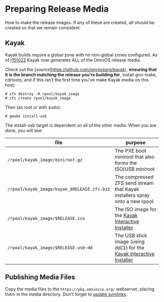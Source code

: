 Preparing Release Media
=======================

How to make the release images. If any of these are created, *all*
should be created so that we remain consistent.

## Kayak

Kayak builds require a global zone with no non-global zones configured.
As of [r151022](ReleaseNotes/r151022.md) Kayak now generates ALL of the
OmniOS release media.

Check out the [source]https://github.com/omniosorg/kayak), **ensuring
that it is the branch matching the release you're building for**,
install gnu-make, cdrtools, and if this isn't the first time you've make
Kayak media on this host:

```
# zfs destroy -R rpool/kayak_image
# zfs create rpool/kayak_image
```

Then (as root or with sudo):

```
# gmake install-usb
```

The install-usb target is dependent on all of the other media. When you
are done, you will see:

| file                                            | purpose                                                                                     |
|-------------------------------------------------|---------------------------------------------------------------------------------------------|
| ```/rpool/kayak_image/miniroot.gz```            | The PXE boot miniroot that also forms the ISO/USB miniroot                                  |
| ```/rpool/kayak_image/kayak_$RELEASE.zfs.bz2``` | The compressed ZFS send stream that Kayak installers spray onto a new rpool                 |
| ```/rpool/kayak_image/$RELEASE.iso```           | The ISO image for the [Kayak Interactive Installer](KayakInteractive.md)                    |
| ```/rpool/kayak_image/$RELEASE.usb-dd```        | The USB stick image (using dd(1) for the [Kayak Interactive Installer](KayakInteractive.md) |

## Publishing Media Files

Copy the media files to the `https://pkg.omniosce.org/` webserver, placing
them in the media directory. Don't forget to [update symlinks](WeeklyReleaseHowto.md#Updatingsymlinks).
